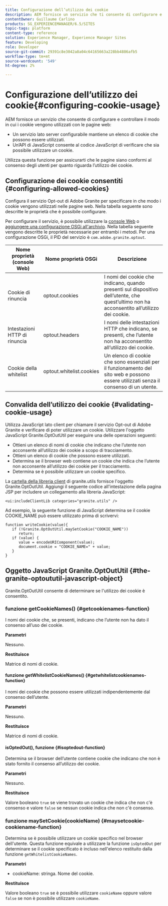 ```yaml
---
title: Configurazione dell’utilizzo dei cookie
description: AEM fornisce un servizio che ti consente di configurare e controllare il modo in cui i cookie vengono utilizzati con le pagine web.
contentOwner: Guillaume Carlino
products: SG_EXPERIENCEMANAGER/6.5/SITES
topic-tags: platform
content-type: reference
solution: Experience Manager, Experience Manager Sites
feature: Developing
role: Developer
source-git-commit: 29391c8e3042a8a04c64165663a228bb4886afb5
workflow-type: tm+mt
source-wordcount: '549'
ht-degree: 2%

---
```


# Configurazione dell’utilizzo dei cookie{#configuring-cookie-usage}

AEM fornisce un servizio che consente di configurare e controllare il modo in cui i cookie vengono utilizzati con le pagine web:

* Un servizio lato server configurabile mantiene un elenco di cookie che possono essere utilizzati.
* Un’API di JavaScript consente al codice JavaScript di verificare che sia possibile utilizzare un cookie.

Utilizza questa funzione per assicurarti che le pagine siano conformi al consenso degli utenti per quanto riguarda l’utilizzo dei cookie.

## Configurazione dei cookie consentiti {#configuring-allowed-cookies}

Configura il servizio Opt-out di Adobe Granite per specificare in che modo i cookie vengono utilizzati nelle pagine web. Nella tabella seguente sono descritte le proprietà che è possibile configurare.

Per configurare il servizio, è possibile utilizzare la [console Web](/help/sites-deploying/configuring-osgi.md#osgi-configuration-with-the-web-console) o [aggiungere una configurazione OSGi all&#39;archivio](/help/sites-deploying/configuring-osgi.md#adding-a-new-configuration-to-the-repository). Nella tabella seguente vengono descritte le proprietà necessarie per entrambi i metodi. Per una configurazione OSGi, il PID del servizio è `com.adobe.granite.optout`.

| Nome proprietà (console Web) | Nome proprietà OSGi | Descrizione |
|---|---|---|
| Cookie di rinuncia | optout.cookies | I nomi dei cookie che indicano, quando presenti sul dispositivo dell’utente, che quest’ultimo non ha acconsentito all’utilizzo dei cookie. |
| Intestazioni HTTP di rinuncia | optout.headers | I nomi delle intestazioni HTTP che indicano, se presenti, che l’utente non ha acconsentito all’utilizzo dei cookie. |
| Cookie della whitelist | optout.whitelist.cookies | Un elenco di cookie che sono essenziali per il funzionamento del sito web e possono essere utilizzati senza il consenso di un utente. |

## Convalida dell’utilizzo dei cookie {#validating-cookie-usage}

Utilizza JavaScript lato client per chiamare il servizio Opt-out di Adobe Granite e verificare di poter utilizzare un cookie. Utilizzare l&#39;oggetto JavaScript Granite.OptOutUtil per eseguire una delle operazioni seguenti:

* Ottieni un elenco di nomi di cookie che indicano che l’utente non acconsente all’utilizzo dei cookie a scopo di tracciamento.
* Ottieni un elenco di cookie che possono essere utilizzati.
* Determina se il browser web contiene un cookie che indica che l’utente non acconsente all’utilizzo dei cookie per il tracciamento.
* Determina se è possibile utilizzare un cookie specifico.

La [cartella della libreria client](/help/sites-developing/clientlibs.md#referencing-client-side-libraries) di granite.utils fornisce l&#39;oggetto Granite.OptOutUtil. Aggiungi il seguente codice all&#39;intestazione della pagina JSP per includere un collegamento alla libreria JavaScript:

`<ui:includeClientLib categories="granite.utils" />`

Ad esempio, la seguente funzione di JavaScript determina se il cookie COOKIE_NAME può essere utilizzato prima di scrivervi:

```
function writeCookie(value){
   if (!Granite.OptOutUtil.maySetCookie("COOKIE_NAME"))
      return;
   if (value) {
      value = encodeURIComponent(value);
      document.cookie = "COOKIE_NAME=" + value;
   }
}
```

## Oggetto JavaScript Granite.OptOutUtil {#the-granite-optoututil-javascript-object}

Granite.OptOutUtil consente di determinare se l&#39;utilizzo dei cookie è consentito.

### funzione getCookieNames() {#getcookienames-function}

I nomi dei cookie che, se presenti, indicano che l’utente non ha dato il consenso all’uso dei cookie.

**Parametri**

Nessuno.

**Restituisce**

Matrice di nomi di cookie.

#### funzione getWhitelistCookieNames() {#getwhitelistcookienames-function}

I nomi dei cookie che possono essere utilizzati indipendentemente dal consenso dell’utente.

**Parametri**

Nessuno.

**Restituisce**

Matrice di nomi di cookie.

#### isOptedOut(), funzione {#isoptedout-function}

Determina se il browser dell’utente contiene cookie che indicano che non è stato fornito il consenso all’utilizzo dei cookie.

**Parametri**

Nessuno.

**Restituisce**

Valore booleano `true` se viene trovato un cookie che indica che non c&#39;è consenso e valore `false` se nessun cookie indica che non c&#39;è consenso.

### funzione maySetCookie(cookieName) {#maysetcookie-cookiename-function}

Determina se è possibile utilizzare un cookie specifico nel browser dell&#39;utente. Questa funzione equivale a utilizzare la funzione `isOptedOut` per determinare se il cookie specificato è incluso nell&#39;elenco restituito dalla funzione `getWhitelistCookieNames`.

**Parametri**

* cookieName: stringa. Nome del cookie.

**Restituisce**

Valore booleano `true` se è possibile utilizzare `cookieName` oppure valore `false` se non è possibile utilizzare `cookieName`.
